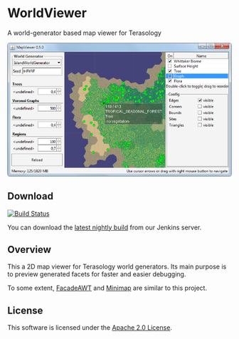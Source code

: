 WorldViewer
=========

A world-generator based map viewer for Terasology

![image1](images/2015-03-07_version0-5-0.png "Screenshot of biome facet rendering of PolyWorld")


Download
-----------

[![Build Status](http://jenkins.terasology.org/job/WorldViewerNightly/badge/icon)](http://jenkins.terasology.org/job/WorldViewerNightly/)

You can download the [latest nightly build](http://jenkins.terasology.org/job/WorldViewerNightly/lastSuccessfulBuild/artifact/build/distributions/WorldViewer.zip) from our Jenkins server.

Overview
-----------

This a 2D map viewer for Terasology world generators. Its main purpose is to preview generated facets for faster and easier debugging.

To some extent, [FacadeAWT](https://github.com/MovingBlocks/FacadeAWT) and [Minimap](https://github.com/Terasology/minimap) are similar to this project. 


License
-------------

This software is licensed under the [Apache 2.0 License](http://www.apache.org/licenses/LICENSE-2.0.html).
